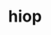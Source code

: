 ---
title: "hiop"
layout: cache
categories: [package, develop]
meta: {"compilers": ["gcc@=11.4.0", "gcc@=9.4.0"], "num_specs": 6, "num_specs_by_stack": {"e4s": 4, "e4s-power": 2, "root": 6}, "oss": ["ubuntu20.04", "ubuntu22.04"], "platforms": ["linux"], "stacks": ["e4s", "e4s-power", "root"], "targets": ["ppc64le", "x86_64_v3"], "versions": ["1.0.0"]}
spec_details: [{"compiler": "gcc@=11.4.0", "hash": "fjjw42h46tgklezy6jgnml767apfwi75", "os": "ubuntu22.04", "platform": "linux", "size": "-", "stacks": ["e4s", "root"], "target": "x86_64_v3", "variants": ["build_system=cmake", "build_type=Release", "+cuda", "cuda_arch=80", "~cusolver_lu", "~deepchecking", "generator=make", "~ginkgo", "~ipo", "~jsrun", "~kron", "+mpi", "+raja", "~rocm", "~shared", "~sparse"], "versions": ["1.0.0"]}, {"compiler": "gcc@=11.4.0", "hash": "lkpwc5o3sdj4mvunqkxw4torojvlxkiq", "os": "ubuntu22.04", "platform": "linux", "size": "-", "stacks": ["e4s", "root"], "target": "x86_64_v3", "variants": ["build_system=cmake", "build_type=Release", "+cuda", "cuda_arch=80", "~cusolver_lu", "~deepchecking", "generator=make", "~ginkgo", "~ipo", "~jsrun", "~kron", "+mpi", "+raja", "~rocm", "~shared", "~sparse"], "versions": ["1.0.0"]}, {"compiler": "gcc@=11.4.0", "hash": "ploa4qk7bmnjsbxlcccpre77v23o7uky", "os": "ubuntu22.04", "platform": "linux", "size": "-", "stacks": ["e4s", "root"], "target": "x86_64_v3", "variants": ["build_system=cmake", "build_type=Release", "+cuda", "cuda_arch=80", "~cusolver_lu", "~deepchecking", "generator=make", "~ginkgo", "~ipo", "~jsrun", "~kron", "+mpi", "+raja", "~rocm", "~shared", "~sparse"], "versions": ["1.0.0"]}, {"compiler": "gcc@=11.4.0", "hash": "sm42mkkz3upmhzdijjpz6ld44tsjpvcw", "os": "ubuntu22.04", "platform": "linux", "size": "-", "stacks": ["e4s", "root"], "target": "x86_64_v3", "variants": ["build_system=cmake", "build_type=Release", "+cuda", "cuda_arch=80", "~cusolver_lu", "~deepchecking", "generator=make", "~ginkgo", "~ipo", "~jsrun", "~kron", "+mpi", "+raja", "~rocm", "~shared", "~sparse"], "versions": ["1.0.0"]}, {"compiler": "gcc@=9.4.0", "hash": "sxuabg5igznawi2r4aff7lh7ywo4dbgm", "os": "ubuntu20.04", "platform": "linux", "size": "-", "stacks": ["e4s-power", "root"], "target": "ppc64le", "variants": ["build_system=cmake", "build_type=Release", "+cuda", "cuda_arch=70", "~cusolver_lu", "~deepchecking", "generator=make", "~ginkgo", "~ipo", "~jsrun", "~kron", "+mpi", "+raja", "~rocm", "~shared", "~sparse"], "versions": ["1.0.0"]}, {"compiler": "gcc@=9.4.0", "hash": "zgbug7xdiexb43dui7ufnf24ddg3h64e", "os": "ubuntu20.04", "platform": "linux", "size": "-", "stacks": ["e4s-power", "root"], "target": "ppc64le", "variants": ["build_system=cmake", "build_type=Release", "+cuda", "cuda_arch=70", "~cusolver_lu", "~deepchecking", "generator=make", "~ginkgo", "~ipo", "~jsrun", "~kron", "+mpi", "+raja", "~rocm", "~shared", "~sparse"], "versions": ["1.0.0"]}]
---